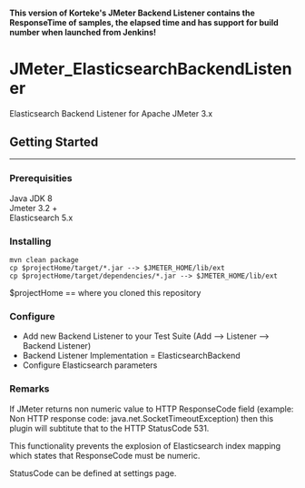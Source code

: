 #### This version of Korteke's JMeter Backend Listener contains the ResponseTime of samples, the elapsed time and has support for build number when launched from Jenkins!

# JMeter_ElasticsearchBackendListener
Elasticsearch Backend Listener for Apache JMeter 3.x

## Getting Started

---

### Prerequisities

Java JDK 8   
Jmeter 3.2 +   
Elasticsearch 5.x   

### Installing

```
mvn clean package
cp $projectHome/target/*.jar --> $JMETER_HOME/lib/ext   
cp $projectHome/target/dependencies/*.jar --> $JMETER_HOME/lib/ext   
```
   
$projectHome == where you cloned this repository

### Configure
* Add new Backend Listener to your Test Suite (Add --> Listener --> Backend Listener)
* Backend Listener Implementation = ElasticsearchBackend
* Configure Elasticsearch parameters

### Remarks
If JMeter returns non numeric value to HTTP ResponseCode field (example: Non HTTP response code: java.net.SocketTimeoutException) then this plugin will subtitute that to the HTTP StatusCode 531.   

This functionality prevents the explosion of Elasticsearch index mapping which states that ResponseCode must be numeric.   

StatusCode can be defined at settings page.
